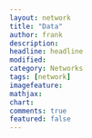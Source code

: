 ```yaml
---
layout: network
title: "Data"
author: frank
description:
headline: headline
modified:
category: Networks
tags: [network]
imagefeature: 
mathjax: 
chart: 
comments: true
featured: false
--- 
```

<div id="network"></div>
<script>
                
var width = 960,
    height = 800;

var color = d3.scale.category20();

var force = d3.layout.force()
    .charge(-200)
    .linkDistance(190)
    .size([width, height]);

var svg = d3.select("#network").append("svg")
    .attr("width", width)
    .attr("height", height);

d3.json("/data/lina3.json", function(error, graph) {
  force
      .nodes(graph.nodes)
      .links(graph.links)
      .start();
  var link = svg.selectAll(".link")
      .data(graph.links)
    .enter().append("line")
      .attr("class", "link")
      .style("stroke-width", function(d) { return Math.sqrt(d.value); });

  var gnodes = svg.selectAll('g.gnode')
     .data(graph.nodes)
     .enter()
     .append('g')
     .classed('gnode', true);
    
  var node = gnodes.append("circle")
      .attr("class", "node")
      .attr("r", function(d) { return Math.sqrt(d.weight) + 5 })
      .style("fill", function(d) { return color(d.group); })
      .call(force.drag);

  var labels = gnodes.append("text")
      .text(function(d) { return d.name; });

  console.log(labels);
    
  force.on("tick", function() {
    link.attr("x1", function(d) { return d.source.x; })
        .attr("y1", function(d) { return d.source.y; })
        .attr("x2", function(d) { return d.target.x; })
        .attr("y2", function(d) { return d.target.y; });

    gnodes.attr("transform", function(d) {
        return 'translate(' + [d.x, d.y] + ')';
    });
  })
});
drawGraph(graph);
</script>
